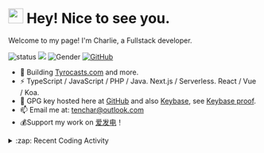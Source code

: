 <h1><img src="https://emojis.slackmojis.com/emojis/images/1531849430/4246/blob-sunglasses.gif?1531849430" width="30"/> Hey! Nice to see you.</h1>

<p>Welcome to my page! I'm Charlie, a Fullstack developer.

![status](https://img.shields.io/badge/status-up-brightgreen)
![](https://komarev.com/ghpvc/?username=tenchar&label=Profile%20views&color=0e75b6&style=flat)
![Gender](https://img.shields.io/badge/gender-%F0%9F%A4%B5-lightgrey)
[![GitHub](https://img.shields.io/badge/dynamic/json?logo=github&label=GitHub&labelColor=240046&color=240046&query=%24.data.totalSubs&url=https%3A%2F%2Fapi.spencerwoo.com%2Fsubstats%2F%3Fsource%3Dgithub%26queryKey%3Dtenchar)](https://github.com/tenchar)

- 👯 Building [Tyrocasts.com](https://tyrocasts.com) and more.
- ⚡ TypeScript / JavaScript / PHP / Java. Next.js / Serverless. React / Vue / Koa.
- 🔑 GPG key hosted here at [GitHub](https://github.com/tenchar.gpg) and also [Keybase](https://keybase.io/tenchar/pgp_keys.asc), see [Keybase proof](https://gist.github.com/tenchar/c1e161045ab963387b29763061692234).
- 📫 Email me at: [tenchar@outlook.com](mailto:tenchar@outlook.com)
- 💰Support my work on [爱发电](https://afdian.net/@tenchar)！

<details>
  <summary>:zap: Recent Coding Activity</summary>
<!--START_SECTION:waka-->

```text
From: 02 March 2022 - To: 01 April 2022

Vue.js                                 ⣿⣿⣿⣿⣿⣿⣿⣿⣿⣿⣀⣀⣀⣀⣀⣀⣀⣀⣀⣀⣀⣀⣀⣀⣀   39.97 %
TypeScript                             ⣿⣿⣿⣿⣿⣷⣀⣀⣀⣀⣀⣀⣀⣀⣀⣀⣀⣀⣀⣀⣀⣀⣀⣀⣀   23.58 %
JSON                                   ⣿⣿⣤⣀⣀⣀⣀⣀⣀⣀⣀⣀⣀⣀⣀⣀⣀⣀⣀⣀⣀⣀⣀⣀⣀   09.44 %
JavaScript                             ⣿⣿⣤⣀⣀⣀⣀⣀⣀⣀⣀⣀⣀⣀⣀⣀⣀⣀⣀⣀⣀⣀⣀⣀⣀   09.32 %
Markdown                               ⣿⣷⣀⣀⣀⣀⣀⣀⣀⣀⣀⣀⣀⣀⣀⣀⣀⣀⣀⣀⣀⣀⣀⣀⣀   07.09 %
INI                                    ⣦⣀⣀⣀⣀⣀⣀⣀⣀⣀⣀⣀⣀⣀⣀⣀⣀⣀⣀⣀⣀⣀⣀⣀⣀   01.86 %
```

<!--END_SECTION:waka-->
</details>
